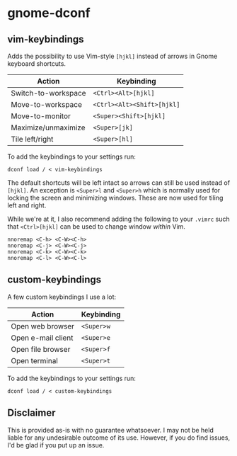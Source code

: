 # gnome-dconf

## vim-keybindings

Adds the possibility to use Vim-style `[hjkl]` instead of arrows in Gnome keyboard shortcuts.

| Action              | Keybinding                  |
|---------------------|-----------------------------|
| Switch-to-workspace | `<Ctrl><Alt>[hjkl]`         |
| Move-to-workspace   | `<Ctrl><Alt><Shift>[hjkl]`  |
| Move-to-monitor     | `<Super><Shift>[hjkl]`      |
| Maximize/unmaximize | `<Super>[jk]`               |
| Tile left/right     | `<Super>[hl]`               |

To add the keybindings to your settings run:
```
dconf load / < vim-keybindings
```

The default shortcuts will be left intact so arrows can still be used instead of `[hjkl]`.
An exception is `<Super>l` and `<Super>h` which is normally used for locking the screen and minimizing windows.
These are now used for tiling left and right.

While we're at it, I also recommend adding the following to your `.vimrc` such that `<Ctrl>[hjkl]` can be used to change window _within_ Vim.

```
nnoremap <C-h> <C-W><C-h>
nnoremap <C-j> <C-W><C-j>
nnoremap <C-k> <C-W><C-k>
nnoremap <C-l> <C-W><C-l>
```

## custom-keybindings

A few custom keybindings I use a lot:

| Action              | Keybinding                  |
|---------------------|-----------------------------|
| Open web browser    | `<Super>w`                  |
| Open e-mail client  | `<Super>e`                  |
| Open file browser    | `<Super>f`                  |
| Open terminal       | `<Super>t`                  |


To add the keybindings to your settings run:
```
dconf load / < custom-keybindings
```

## Disclaimer

This is provided as-is with no guarantee whatsoever. I may not be held liable for any undesirable outcome of its use. However, if you do find issues, I'd be glad if you put up an issue.
